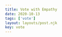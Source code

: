 ```yaml
---
title: Vote with Empathy
date: 2020-10-13
tags: ['vote']
layout: layouts/post.njk
key: vote
---
```

